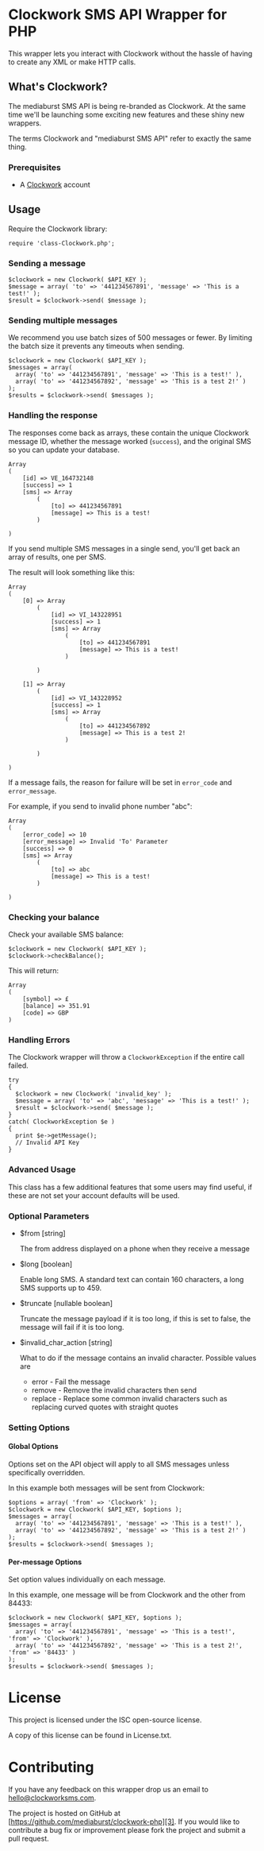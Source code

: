 # Clockwork SMS API Wrapper for PHP

This wrapper lets you interact with Clockwork without the hassle of having to create any XML or make HTTP calls.

## What's Clockwork?

The mediaburst SMS API is being re-branded as Clockwork. At the same time we'll be launching some exciting new features
and these shiny new wrappers.

The terms Clockwork and "mediaburst SMS API" refer to exactly the same thing.

### Prerequisites

* A [Clockwork][2] account

## Usage

Require the Clockwork library:

	require 'class-Clockwork.php';

### Sending a message

    $clockwork = new Clockwork( $API_KEY );
    $message = array( 'to' => '441234567891', 'message' => 'This is a test!' );
    $result = $clockwork->send( $message );

### Sending multiple messages

We recommend you use batch sizes of 500 messages or fewer. By limiting the batch size it prevents any timeouts when sending.

    $clockwork = new Clockwork( $API_KEY );
    $messages = array( 
      array( 'to' => '441234567891', 'message' => 'This is a test!' ),
      array( 'to' => '441234567892', 'message' => 'This is a test 2!' )
    );
    $results = $clockwork->send( $messages );


### Handling the response

The responses come back as arrays, these contain the unique Clockwork message ID, whether the message worked (`success`), and the original SMS so you can update your database.

    Array
    (
        [id] => VE_164732148
        [success] => 1
        [sms] => Array
            (
                [to] => 441234567891
                [message] => This is a test!
            )

    )

If you send multiple SMS messages in a single send, you'll get back an array of results, one per SMS.

The result will look something like this:

    Array
    (
        [0] => Array
            (
                [id] => VI_143228951
                [success] => 1
                [sms] => Array
                    (
                        [to] => 441234567891
                        [message] => This is a test!
                    )

            )

        [1] => Array
            (
                [id] => VI_143228952
                [success] => 1
                [sms] => Array
                    (
                        [to] => 441234567892
                        [message] => This is a test 2!
                    )

            )

    )

If a message fails, the reason for failure will be set in `error_code` and `error_message`.  

For example, if you send to invalid phone number "abc":

    Array
    (
        [error_code] => 10
        [error_message] => Invalid 'To' Parameter
        [success] => 0
        [sms] => Array
            (
                [to] => abc
                [message] => This is a test!
            )

    )

### Checking your balance

Check your available SMS balance:

    $clockwork = new Clockwork( $API_KEY );
    $clockwork->checkBalance();
    
This will return:

    Array 
    (
        [symbol] => £
        [balance] => 351.91
        [code] => GBP
    )
    
### Handling Errors

The Clockwork wrapper will throw a `ClockworkException` if the entire call failed.

    try 
    {
      $clockwork = new Clockwork( 'invalid_key' );
      $message = array( 'to' => 'abc', 'message' => 'This is a test!' );
      $result = $clockwork->send( $message );
    }
    catch( ClockworkException $e )
    {
      print $e->getMessage();
      // Invalid API Key
    }

### Advanced Usage

This class has a few additional features that some users may find useful, if these are not set your account defaults will be used.

### Optional Parameters

*   $from [string]

    The from address displayed on a phone when they receive a message

*   $long [boolean]  

    Enable long SMS. A standard text can contain 160 characters, a long SMS supports up to 459.

*   $truncate [nullable boolean]  

    Truncate the message payload if it is too long, if this is set to false, the message will fail if it is too long.

*	$invalid_char_action [string]

	What to do if the message contains an invalid character. Possible values are
	* error			 - Fail the message
	* remove		 - Remove the invalid characters then send
	* replace		 - Replace some common invalid characters such as replacing curved quotes with straight quotes

### Setting Options

#### Global Options

Options set on the API object will apply to all SMS messages unless specifically overridden.

In this example both messages will be sent from Clockwork:

    $options = array( 'from' => 'Clockwork' );
    $clockwork = new Clockwork( $API_KEY, $options );
    $messages = array( 
      array( 'to' => '441234567891', 'message' => 'This is a test!' ),
      array( 'to' => '441234567892', 'message' => 'This is a test 2!' )
    );
    $results = $clockwork->send( $messages );

#### Per-message Options

Set option values individually on each message.

In this example, one message will be from Clockwork and the other from 84433:

    $clockwork = new Clockwork( $API_KEY, $options );
    $messages = array( 
      array( 'to' => '441234567891', 'message' => 'This is a test!', 'from' => 'Clockwork' ),
      array( 'to' => '441234567892', 'message' => 'This is a test 2!', 'from' => '84433' )
    );
    $results = $clockwork->send( $messages );

# License

This project is licensed under the ISC open-source license.

A copy of this license can be found in License.txt.

# Contributing

If you have any feedback on this wrapper drop us an email to hello@clockworksms.com.

The project is hosted on GitHub at [https://github.com/mediaburst/clockwork-php][3].
If you would like to contribute a bug fix or improvement please fork the project 
and submit a pull request.

[1]: https://nuget.org/packages/Clockwork/
[2]: http://www.clockworksms.com/
[3]: https://github.com/mediaburst/clockwork-php